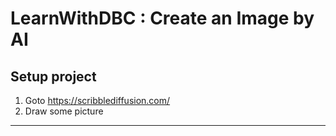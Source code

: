 # LearnWithDBC : Create an Image by AI

## Setup project

1. Goto https://scribblediffusion.com/
2. Draw some picture

---